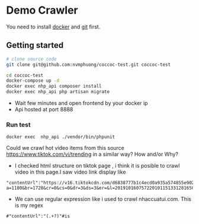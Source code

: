 # Demo Crawler

You need to install [docker](https://docs.docker.com/get-started/) and [git](https://git-scm.com/) first.

## Getting started

```bash
# clone source code
git clone git@github.com:nvmphuong/coccoc-test.git coccoc-test

cd coccoc-test
docker-compose up -d
docker exec nhp_api composer install
docker exec nhp_api php artisan migrate

```

- Wait few minutes and open frontend by your docker ip
- Api hosted at port 8888

### Run test
```
docker exec  nhp_api ./vendor/bin/phpunit
```
 Could we crawl hot video items from this source https://www.tiktok.com/vi/trending in a similar way? How and/or Why?
 - I checked html structure on tiktok page , i think it is posible to crawl video in this page.I saw video link display like 
 ```
 "contentUrl":"https://v16.tiktokcdn.com/d6838777b1c4ecd0a935a574855e9028/5da721cd/video/n/v0102/9841a6a7b16d40958839e9eced3ef8f6/?a=1180&br=1728&cr=0&cs=0&dr=3&ds=3&er=&l=20191016075722010115133128165CD3C8&lr=tiktok&rc=M2Q7cnN0Onc0cDMzNDgzM0ApaDY0Mzg6ZDw5N2k6ZDRkOGdgZHMyZDFkY2JfLS1hLzRzczVfMWMxMjIyLjEyXzJeM146Yw%3D%3D"
 ```
 - We can use regular expression like i used to crawl nhaccuatui.com. This is my regex
 ```
 #"contentUrl":"(.+?)"#is
 ```

